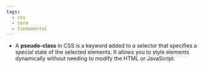 ```yaml
---
tags:
  - css
  - term
  - fundamental
---
```


- A **pseudo-class** in CSS is a keyword added to a selector that specifies a special state of the selected elements. It allows you to style elements dynamically without needing to modify the HTML or JavaScript.